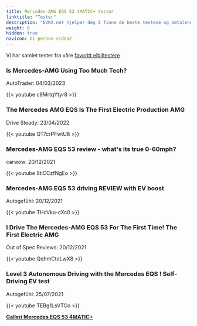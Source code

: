 ```yaml
---
title: Mercedes-AMG EQS 53 4MATIC+ tester
linktitle: "Tester"
description: "EVKX.net hjelper deg å finne de beste testene og omtalene av denne modellen."
weight: 6
hidden: true
navicon: bi-person-video2
---
```

Vi har samlet tester fra våre [favoritt elbiltestere](../../../../../guides/evreviewers/)

<div class="container text-center shadow p-2 pe-4 mb-5 bg-body-tertiary rounded border">
<h3>Is Mercedes-AMG Using Too Much Tech?</h3>
<p>AutoTrader: 04/03/2023</p>

{{< youtube c9MrtqYtyr8 >}}

</div>
<div class="container text-center shadow p-2 pe-4 mb-5 bg-body-tertiary rounded border">
<h3>The Mercedes AMG EQS Is The First Electric Production AMG</h3>
<p>Drive Steady: 23/04/2022</p>

{{< youtube QT7crPFwtU8 >}}

</div>
<div class="container text-center shadow p-2 pe-4 mb-5 bg-body-tertiary rounded border">
<h3>Mercedes-AMG EQS 53 review - what's its true 0-60mph?</h3>
<p>carwow: 20/12/2021</p>

{{< youtube 8tiCCzfNgEo >}}

</div>
<div class="container text-center shadow p-2 pe-4 mb-5 bg-body-tertiary rounded border">
<h3>Mercedes-AMG EQS 53 driving REVIEW with EV boost</h3>
<p>Autogefühl: 20/12/2021</p>

{{< youtube THcVku-cXc0 >}}

</div>
<div class="container text-center shadow p-2 pe-4 mb-5 bg-body-tertiary rounded border">
<h3>I Drive The Mercedes-AMG EQS 53 For The First Time! The First Electric AMG</h3>
<p>Out of Spec Reviews: 20/12/2021</p>

{{< youtube QqhmCtoLwX8 >}}

</div>
<div class="container text-center shadow p-2 pe-4 mb-5 bg-body-tertiary rounded border">
<h3>Level 3 Autonomous Driving with the Mercedes EQS ! Self-Driving EV test</h3>
<p>Autogefühl: 25/07/2021</p>

{{< youtube TEBg1LsVTCo >}}

</div>
<div class="mt-3 mb-3">
<a href="../gallery/" class="text-decoration-none text-black">
<strong><i class="bi-arrow-left"></i>Galleri  </strong>
</a>
<a href="../" class="text-decoration-none text-black float-end">
<strong>Mercedes EQS 53 4MATIC+ <i class="bi-arrow-right"></i></strong>
</a>
</div>
